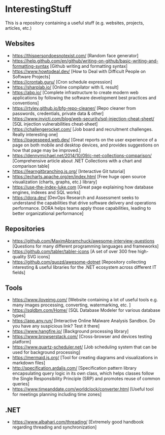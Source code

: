 # InterestingStuff
This is a repository containing a useful stuff (e.g. websites, projects, articles, etc.)

## Websites
* https://thispersondoesnotexist.com/ [Random face generator]
* https://help.github.com/en/github/writing-on-github/basic-writing-and-formatting-syntax [Github writing and formatting syntax]
* https://www.howtodeal.dev/ [How to Deal with Difficult People on Software Projects]
* https://crontab.guru/ [Cron schedule expression]
* https://sharplab.io/ [Online compilator with IL result]
* https://abp.io/ [Complete infrastructure to create modern web applications by following the software development best practices and conventions]
* https://rtyley.github.io/bfg-repo-cleaner/ [Repo cleaner from passwords, credentials, private data & other]
* https://www.invicti.com/blog/web-security/sql-injection-cheat-sheet/ [SQL injection vulnerabilities cheat-sheet]
* https://challengerocket.com/ [Job board and recruitment challenges. Really interesting one]
* https://pagespeed.web.dev/ [Great reports on the user experience of a page on both mobile and desktop devices, and provides suggestions on how that page may be improved.]
* https://dennymichael.net/2014/10/09/c-net-collections-comparison/ [Comprehensive article about .NET Collections with a chart and comparison table]
* https://learngitbranching.js.org/ [Interactive Git tutorial]
* https://echarts.apache.org/en/index.html [Free huge open source visualization (charts, graphs, etc.) library] 
* https://use-the-index-luke.com [Great page explaining how database engines, indexes and SQL works]
* https://dora.dev/ [DevOps Research and Assessment seeks to understand the capabilities that drive software delivery and operations performance. DORA helps teams apply those capabilities, leading to better organizational performance]

## Repositories

* https://github.com/MaximAbramchuck/awesome-interview-questions [Questions for many different programming languages and frameworks]
* https://github.com/tabler/tabler-icons [A set of over 300 free high-quality SVG icons]
* https://github.com/quozd/awesome-dotnet [Repository collecting interesting & useful libraries for the .NET ecosystem across different IT fields]

## Tools

* https://www.iloveimg.com/ [Website containing a lot of useful tools e.g. many images processing, converting, watermarking, etc. ]
* https://sqldbm.com/Home/ [SQL Database Modeler for various database types]
* https://app.any.run/ [Interactive Online Malware Analysis Sandbox. Do you have any suspicious link? Test it there]
* https://www.hangfire.io/ [Background processing library]
* https://www.browserstack.com/ [Cross-browser and devices testing platform]
* https://www.quartz-scheduler.net/ [Job scheduling system that can be used for background processing]
* https://mermaid.js.org/ [Tool for creating diagrams and visualizations in markdown files]
* http://specification.ardalis.com/ [Specification pattern library encapsulating query logic in its own class, which helps classes follow the Single Responsibility Principle (SRP) and promotes reuse of common queries]
* https://www.timeanddate.com/worldclock/converter.html [Useful tool for meetings planning including time zones]

## .NET

* https://www.albahari.com/threading/ [Extremely good handbook regarding threading and synchronization]
